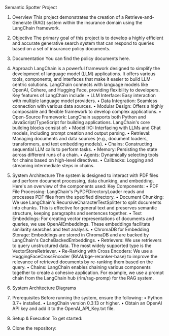 Semantic Spotter Project
1. Overview
This project demonstrates the creation of a Retrieve-and-Generate (RAG) system within the insurance domain using the LangChain framework.
2. Objective
The primary goal of this project is to develop a highly efficient and accurate generative search system that can respond to queries based on a set of insurance policy documents.
3. Documentation
You can find the policy documents here.
4. Approach
LangChain is a powerful framework designed to simplify the development of language model (LLM) applications. It offers various tools, components, and interfaces that make it easier to build LLM-centric solutions. LangChain connects with language models like OpenAI, Cohere, and Hugging Face, providing flexibility to developers.
Key features of LangChain include:
•	LLM Interface: Easy interaction with multiple language model providers.
•	Data Integration: Seamless connection with various data sources.
•	Modular Design: Offers a highly composable and flexible framework to develop complex applications.
•	Open-Source Framework: LangChain supports both Python and JavaScript/TypeScript for building applications.
LangChain's core building blocks consist of:
•	Model I/O: Interfacing with LLMs and Chat models, including prompt creation and output parsing.
•	Retrieval: Managing documents and data sources (e.g., document loaders, transformers, and text embedding models).
•	Chains: Constructing sequential LLM calls to perform tasks.
•	Memory: Persisting the state across different runs of a chain.
•	Agents: Dynamically selecting tools for chains based on high-level directives.
•	Callbacks: Logging and streaming intermediate steps in chains.
5. System Architecture
The system is designed to interact with PDF files and perform document processing, data chunking, and embedding. Here's an overview of the components used:
Key Components:
•	PDF File Processing: LangChain's PyPDFDirectoryLoader reads and processes PDF files from the specified directory.
•	Document Chunking: We use LangChain's RecursiveCharacterTextSplitter to split documents into chunks. This is effective for general text and preserves semantic structure, keeping paragraphs and sentences together.
•	Text Embeddings: For creating vector representations of documents and queries, we use OpenAIEmbeddings. These embeddings facilitate similarity searches and text analysis.
•	ChromaDB for Embedding Storage: Embeddings are stored in ChromaDB and are backed by LangChain's CacheBackedEmbeddings.
•	Retrievers: We use retrievers to query unstructured data. The most widely supported type is the VectorStoreRetriever.
•	Re-Ranking with Cross Encoders: We use a HuggingFaceCrossEncoder (BAAI/bge-reranker-base) to improve the relevance of retrieved documents by re-ranking them based on the query.
•	Chains: LangChain enables chaining various components together to create a cohesive application. For example, we use a prompt chain from the LangChain hub (rlm/rag-promp) for the RAG system.
6. System Architecture Diagrams

7. Prerequisites
Before running the system, ensure the following:
•	Python 3.7+ installed.
•	LangChain version 0.3.13 or higher.
•	Obtain an OpenAI API key and add it to the OpenAI_API_Key.txt file.
8. Setup & Execution
To get started:
1.	Clone the repository:

